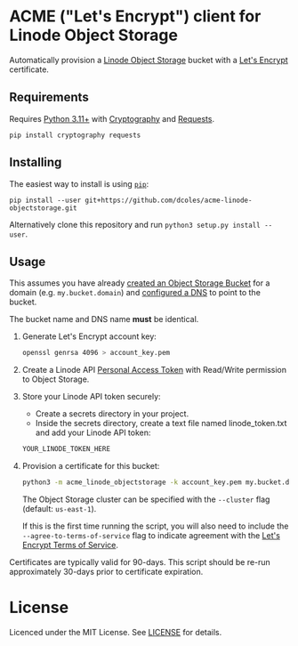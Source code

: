 # ACME ("Let's Encrypt") client for Linode Object Storage

Automatically provision a [Linode Object Storage](https://www.linode.com/products/object-storage/) bucket
with a [Let's Encrypt](https://letsencrypt.org/) certificate.

## Requirements

Requires [Python 3.11+](https://www.python.org) with [Cryptography](https://github.com/pyca/cryptography)
and [Requests](https://github.com/psf/requests).

```
pip install cryptography requests
```

## Installing

The easiest way to install is using [`pip`](https://docs.python.org/3/installing/):

```
pip install --user git+https://github.com/dcoles/acme-linode-objectstorage.git
```

Alternatively clone this repository and run `python3 setup.py install --user`.

## Usage

This assumes you have already [created an Object Storage Bucket](https://www.linode.com/docs/guides/enable-ssl-for-object-storage/#create-an-object-storage-bucket)
for a domain (e.g. `my.bucket.domain`) and [configured a DNS](https://www.linode.com/docs/guides/enable-ssl-for-object-storage/#configure-dns)
to point to the bucket.

The bucket name and DNS name **must** be identical.

1. Generate Let's Encrypt account key:

    ```bash
    openssl genrsa 4096 > account_key.pem
    ```

2. Create a Linode API [Personal Access Token](https://cloud.linode.com/profile/tokens)
with Read/Write permission to Object Storage.

3. Store your Linode API token securely:
    - Create a secrets directory in your project.
    - Inside the secrets directory, create a text file named linode_token.txt and add your Linode API token:

    ```bash
    YOUR_LINODE_TOKEN_HERE
    ```

4. Provision a certificate for this bucket:

    ```bash
    python3 -m acme_linode_objectstorage -k account_key.pem my.bucket.domain
    ```

    The Object Storage cluster can be specified with the `--cluster` flag (default: `us-east-1`).
    
    If this is the first time running the script, you will also need to include the
    `--agree-to-terms-of-service` flag to indicate agreement with the
    [Let's Encrypt Terms of Service](https://letsencrypt.org/documents/LE-SA-v1.2-November-15-2017.pdf).


Certificates are typically valid for 90-days. This script should be re-run approximately
30-days prior to certificate expiration.

# License

Licenced under the MIT License. See [LICENSE](LICENSE) for details.


